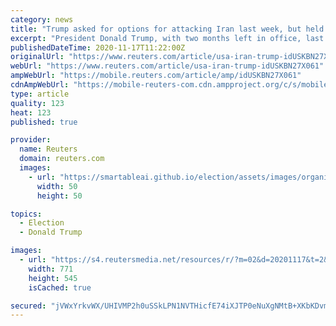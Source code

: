 ```yaml
---
category: news
title: "Trump asked for options for attacking Iran last week, but held off: source"
excerpt: "President Donald Trump, with two months left in office, last week asked for options on attacking Iran's main nuclear site, but ultimately decided against taking the dramatic step, a U.S. official said on Monday."
publishedDateTime: 2020-11-17T11:22:00Z
originalUrl: "https://www.reuters.com/article/usa-iran-trump-idUSKBN27X061"
webUrl: "https://www.reuters.com/article/usa-iran-trump-idUSKBN27X061"
ampWebUrl: "https://mobile.reuters.com/article/amp/idUSKBN27X061"
cdnAmpWebUrl: "https://mobile-reuters-com.cdn.ampproject.org/c/s/mobile.reuters.com/article/amp/idUSKBN27X061"
type: article
quality: 123
heat: 123
published: true

provider:
  name: Reuters
  domain: reuters.com
  images:
    - url: "https://smartableai.github.io/election/assets/images/organizations/reuters.com-50x50.jpg"
      width: 50
      height: 50

topics:
  - Election
  - Donald Trump

images:
  - url: "https://s4.reutersmedia.net/resources/r/?m=02&d=20201117&t=2&i=1541431012&w=&fh=545px&fw=&ll=&pl=&sq=&r=LYNXMPEGAG019"
    width: 771
    height: 545
    isCached: true

secured: "jVWxYrkvWX/UHIVMP2h0uSSkLPN1NVTHicfE74iXJTP0eNuXgNMtB+XKbKDvmssT4M75+j0j1m7+nvx5dznpJioexTiK0wmA/aclrIM7xYYBVegij2wkuTMKTl+FueLCb3kDaHJTnGcFnuZ3Dge33YvaMg1Y2q5pUGSsoQNuCF8I+2rsApTgSsPvzabMun77mJ6wL1mHRBJadyl4JDkG5z1cD8tJZm4cOwYD9DKT/Y4GFgkJd6TcPXgzT4jOG+YU5WIp9VJXp1A0UijlY+y/pusXlspQ3L09VgrZ00i0HOFXjYWxq4rvEkluJmB2u9D/Me1jfN1wtuIZppK40e3VXu6RmZNGGhCEyQoA4VCU/sI=;BySJBjwkkcgynZSX4X6lTQ=="
---
```


